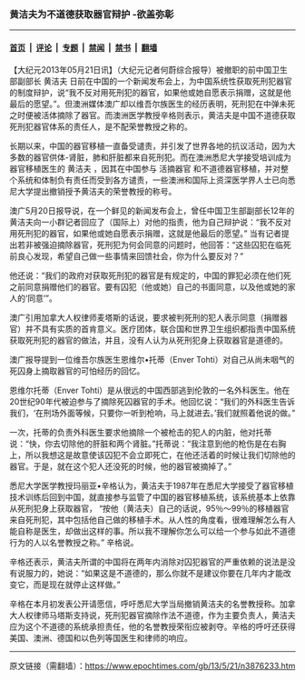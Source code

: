 ### 黄洁夫为不道德获取器官辩护 -欲盖弥彰

---

#### [首页](../../../..?n3876233) &nbsp;|&nbsp; [评论](../../../../../epoch-comment?n3876233) &nbsp;|&nbsp; [专题](../../../../../epoch-special?n3876233) &nbsp;|&nbsp; [禁闻](../../../../../epoch-news?n3876233) &nbsp;|&nbsp; [禁书](../../../../../books?n3876233) &nbsp;|&nbsp; [翻墙](https://github.com/gfw-breaker/nogfw/blob/master/README.md?n3876233)


<div class="post_content" id="artbody" itemprop="articleBody">
 <!-- article content begin -->
 <p>
  【大纪元2013年05月21日讯】（大纪元记者何蔚综合报导）被撤职的前中国卫生部副部长
  <ok href="https://www.epochtimes.com/gb/tag/%E9%BB%84%E6%B4%81%E5%A4%AB.html">
   黄洁夫
  </ok>
  日前在中国的一个新闻发布会上，为中国系统性获取死刑犯器官的制度辩护，说“我不反对用死刑犯的器官，如果他或她自愿表示捐赠，这就是他最后的愿望。”。但澳洲媒体澳广却以维吾尔族医生的经历表明，死刑犯在中弹未死之时便被活体摘除了器官。而澳洲医学教授辛格则表示，黄洁夫是中国不道德获取死刑犯器官体系的责任人，是不配荣誉教授之称的。
 </p>
 <p>
  长期以来，中国的器官移植一直备受谴责，并引发了世界各地的抗议活动，因为大多数的器官供体-肾脏，肺和肝脏都来自死刑犯。而在澳洲悉尼大学接受培训成为器官移植医生的
  <ok href="https://www.epochtimes.com/gb/tag/%E9%BB%84%E6%B4%81%E5%A4%AB.html">
   黄洁夫
  </ok>
  ，因其在中国参与
  <ok href="https://www.epochtimes.com/gb/tag/%E6%B4%BB%E6%91%98%E5%99%A8%E5%AE%98.html">
   活摘器官
  </ok>
  和不道德器官移植，并对整个系统和体制负有责任而受到各方谴责，一些澳洲和国际上资深医学界人士已向悉尼大学提出撤销授予黄洁夫的荣誉教授的称号。
 </p>
 <p>
  澳广5月20日报导说，在一个鲜见的新闻发布会上，曾任中国卫生部副部长12年的黄洁夫向一小群记者回应了（国际上）对他的指责，他为自己辩护说：“我不反对用死刑犯的器官，如果他或她自愿表示捐赠，这就是他最后的愿望。” 当有记者提出若非被强迫摘除器官，死刑犯为何会同意的问题时，他回答：“这些囚犯在临死前良心发现，希望自己做一些事情来回馈社会，你为什么要反对？”
 </p>
 <p>
  他还说：“我们的政府对获取死刑犯的器官是有规定的，中国的罪犯必须在他们死之前同意捐赠他们的器官。要有囚犯（他或她）自己的书面同意，以及他或她的家人的‘同意’”。
 </p>
 <p>
  澳广引用加拿大人权律师麦塔斯的话说，要求被判死刑的犯人表示同意（捐赠器官）并不具有实质的首肯意义。医疗团体，联合国和世界卫生组织都指责中国系统获取死刑犯的器官的做法，并且，没有人认为从死刑犯身上获取器官是道德的。
 </p>
 <p>
  澳广报导提到一位维吾尔族医生恩维尔•托蒂（Enver Tohti）对自己从尚未咽气的死囚身上摘取器官的可怕经历的回忆。
 </p>
 <p>
  恩维尔托蒂（Enver Tohti）是从很远的中国西部逃到伦敦的一名外科医生。他在20世纪90年代被迫参与了摘除死囚器官的手术。他回忆说：“我们的外科医生告诉我们，‘在刑场外面等候，只要你一听到枪响，马上就进去。’我们就照着他说的做。”
 </p>
 <p>
  一次，托蒂的负责外科医生要求他摘除一个被枪击的犯人的内脏，他对托蒂说：“快，你去切除他的肝脏和两个肾脏。”托蒂说：“我注意到他的枪伤是在右胸上，所以我想这是故意使该囚犯不会立即死亡，在他还活着的时候让我们切除他的器官。于是，就在这个犯人还没死的时候，他的器官被摘掉了。”
 </p>
 <p>
  悉尼大学医学教授玛丽亚•辛格认为，黄洁夫于1987年在悉尼大学接受了器官移植技术训练后回到中国，就直接参与监管了中国的器官移植系统，该系统基本上依靠从死刑犯身上获取器官， “按他（黄洁夫）自己的话说，95％〜99％的移植器官来自死刑犯，其中包括他自己做的移植手术。从人性的角度看，很难理解怎么有人能自称是医生，却做出这样的事。所以我不理解你怎么可以给一个参与如此不道德行为的人以名誉教授之称。” 辛格说。
 </p>
 <p>
  辛格还表示，黄洁夫所谓的中国将在两年内消除对囚犯器官的严重依赖的说法是没有说服力的，她说：“如果这是不道德的，那么你就不是建议你要在几年内才能改变它，而是现在就停止这样做。”
 </p>
 <p>
  辛格在本月初发表公开请愿信，呼吁悉尼大学当局撤销黄洁夫的名誉教授称。加拿大人权律师马塔斯支持说，死刑犯器官摘除作法不道德，作为主要负责人，黄洁夫应为这个不道德的系统承担责任，他的名誉教授荣衔应被剥夺。辛格的呼吁还获得美国、澳洲、德国和以色列等国医生和律师的响应。
 </p>
 <!-- article content end -->
 <div id="below_article_ad">
 </div>
</div>


---

原文链接（需翻墙）：https://www.epochtimes.com/gb/13/5/21/n3876233.htm